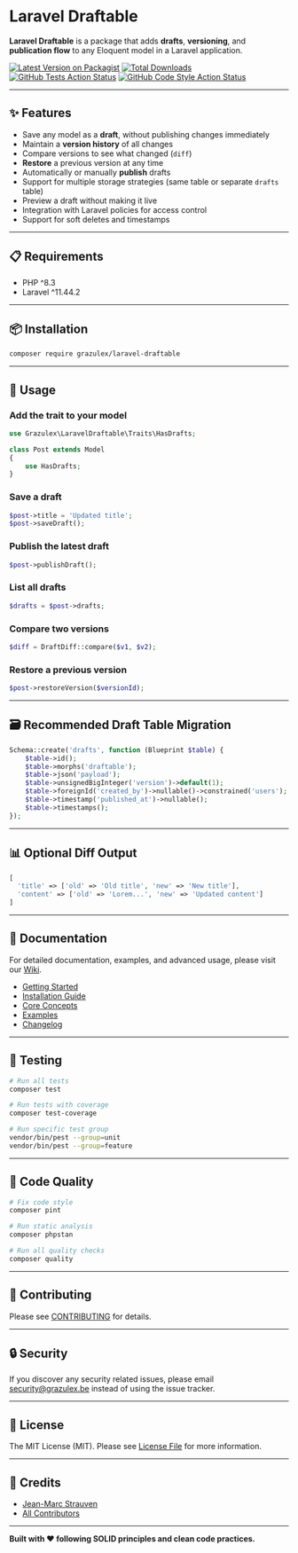 # Laravel Draftable

**Laravel Draftable** is a package that adds **drafts**, **versioning**, and **publication flow** to any Eloquent model in a Laravel application.

[![Latest Version on Packagist](https://img.shields.io/packagist/v/grazulex/laravel-draftable.svg?style=flat-square)](https://packagist.org/packages/grazulex/laravel-draftable)
[![Total Downloads](https://img.shields.io/packagist/dt/grazulex/laravel-draftable.svg?style=flat-square)](https://packagist.org/packages/grazulex/laravel-draftable)
[![GitHub Tests Action Status](https://img.shields.io/github/actions/workflow/status/grazulex/laravel-draftable/tests.yml?branch=main&label=tests&style=flat-square)](https://github.com/grazulex/laravel-draftable/actions?query=workflow%3Atests+branch%3Amain)
[![GitHub Code Style Action Status](https://img.shields.io/github/actions/workflow/status/grazulex/laravel-draftable/pint.yml?branch=main&label=code%20style&style=flat-square)](https://github.com/grazulex/laravel-draftable/actions?query=workflow%3Apint+branch%3Amain)

---

## ✨ Features

- Save any model as a **draft**, without publishing changes immediately
- Maintain a **version history** of all changes
- Compare versions to see what changed (`diff`)
- **Restore** a previous version at any time
- Automatically or manually **publish** drafts
- Support for multiple storage strategies (same table or separate `drafts` table)
- Preview a draft without making it live
- Integration with Laravel policies for access control
- Support for soft deletes and timestamps

---

## 📋 Requirements

- PHP ^8.3
- Laravel ^11.44.2

---

## 📦 Installation

```bash
composer require grazulex/laravel-draftable
```

---

## 🧪 Usage

### Add the trait to your model

```php
use Grazulex\LaravelDraftable\Traits\HasDrafts;

class Post extends Model
{
    use HasDrafts;
}
```

### Save a draft

```php
$post->title = 'Updated title';
$post->saveDraft();
```

### Publish the latest draft

```php
$post->publishDraft();
```

### List all drafts

```php
$drafts = $post->drafts;
```

### Compare two versions

```php
$diff = DraftDiff::compare($v1, $v2);
```

### Restore a previous version

```php
$post->restoreVersion($versionId);
```

---

## 🗃️ Recommended Draft Table Migration

```php
Schema::create('drafts', function (Blueprint $table) {
    $table->id();
    $table->morphs('draftable');
    $table->json('payload');
    $table->unsignedBigInteger('version')->default(1);
    $table->foreignId('created_by')->nullable()->constrained('users');
    $table->timestamp('published_at')->nullable();
    $table->timestamps();
});
```

---

## 📊 Optional Diff Output

```php
[
  'title' => ['old' => 'Old title', 'new' => 'New title'],
  'content' => ['old' => 'Lorem...', 'new' => 'Updated content']
]
```

---

## 📖 Documentation

For detailed documentation, examples, and advanced usage, please visit our [Wiki](../../wiki).

- [Getting Started](../../wiki/Getting-Started)
- [Installation Guide](../../wiki/Installation)
- [Core Concepts](../../wiki/Concepts)
- [Examples](../../wiki/Examples)
- [Changelog](../../wiki/Changelog)

---

## 🧪 Testing

```bash
# Run all tests
composer test

# Run tests with coverage
composer test-coverage

# Run specific test group
vendor/bin/pest --group=unit
vendor/bin/pest --group=feature
```

---

## 🔧 Code Quality

```bash
# Fix code style
composer pint

# Run static analysis
composer phpstan

# Run all quality checks
composer quality
```

---

## 🤝 Contributing

Please see [CONTRIBUTING](CONTRIBUTING.md) for details.

---

## 🔒 Security

If you discover any security related issues, please email security@grazulex.be instead of using the issue tracker.

---

## 📄 License

The MIT License (MIT). Please see [License File](LICENSE.md) for more information.

---

## 🙏 Credits

- [Jean-Marc Strauven](https://github.com/grazulex)
- [All Contributors](../../contributors)

---

**Built with ❤️ following SOLID principles and clean code practices.**

